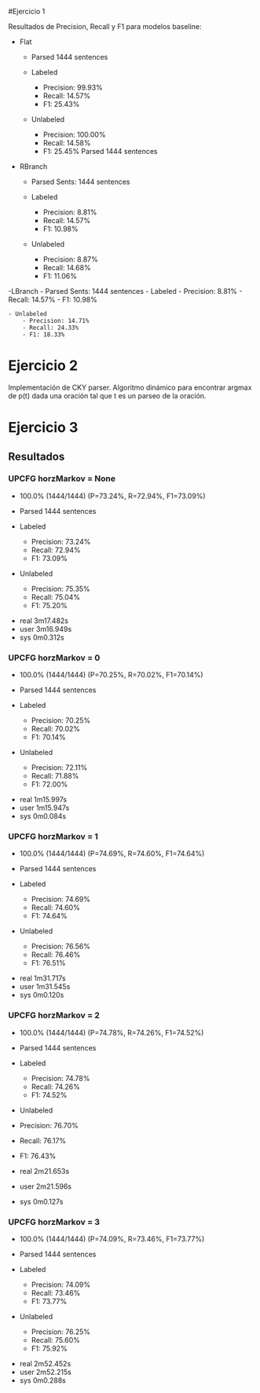 #Ejercicio 1

Resultados de Precision, Recall y F1 para modelos baseline:

- Flat
    - Parsed 1444 sentences
    - Labeled
        - Precision: 99.93%
        - Recall: 14.57%
        - F1: 25.43%

    - Unlabeled
        - Precision: 100.00%
        - Recall: 14.58%
        - F1: 25.45%
        Parsed 1444 sentences

- RBranch
    - Parsed Sents: 1444 sentences
    - Labeled
        - Precision: 8.81%
        - Recall: 14.57%
        - F1: 10.98%

    - Unlabeled
        - Precision: 8.87%
        - Recall: 14.68%
        - F1: 11.06%

-LBranch
    - Parsed Sents: 1444 sentences
    - Labeled
        - Precision: 8.81%
        - Recall: 14.57%
        - F1: 10.98%

    - Unlabeled
        - Precision: 14.71%
        - Recall: 24.33%
        - F1: 18.33%

# Ejercicio 2

Implementación de CKY parser.
Algoritmo dinámico para encontrar argmax de p(t) dada una oración tal que t es un parseo de la oración.

# Ejercicio 3

## Resultados

### UPCFG horzMarkov = None

+ 100.0% (1444/1444) (P=73.24%, R=72.94%, F1=73.09%)
+ Parsed 1444 sentences
+ Labeled
    - Precision: 73.24%
    - Recall: 72.94%
    - F1: 73.09%

+ Unlabeled
    - Precision: 75.35%
    - Recall: 75.04%
    - F1: 75.20%

- real    3m17.482s
- user    3m16.949s
- sys 0m0.312s

### UPCFG horzMarkov = 0

+ 100.0% (1444/1444) (P=70.25%, R=70.02%, F1=70.14%)
+ Parsed 1444 sentences
+ Labeled
    - Precision: 70.25%
    - Recall: 70.02%
    - F1: 70.14%

+ Unlabeled
    - Precision: 72.11%
    - Recall: 71.88%
    - F1: 72.00%

- real    1m15.997s
- user    1m15.947s
- sys 0m0.084s

### UPCFG horzMarkov = 1

+ 100.0% (1444/1444) (P=74.69%, R=74.60%, F1=74.64%)
+ Parsed 1444 sentences
+ Labeled
    - Precision: 74.69%
    - Recall: 74.60%
    - F1: 74.64%

+ Unlabeled
    - Precision: 76.56%
    - Recall: 76.46%
    - F1: 76.51%

- real    1m31.717s
- user    1m31.545s
- sys 0m0.120s

### UPCFG horzMarkov = 2

+ 100.0% (1444/1444) (P=74.78%, R=74.26%, F1=74.52%)
+ Parsed 1444 sentences
+ Labeled
    - Precision: 74.78%
    - Recall: 74.26%
    - F1: 74.52%

+ Unlabeled
 - Precision: 76.70%
 - Recall: 76.17%
 - F1: 76.43%

- real    2m21.653s
- user    2m21.596s
- sys 0m0.127s

### UPCFG horzMarkov = 3

+ 100.0% (1444/1444) (P=74.09%, R=73.46%, F1=73.77%)
+ Parsed 1444 sentences
+ Labeled
    - Precision: 74.09%
    - Recall: 73.46%
    - F1: 73.77%

+ Unlabeled
    - Precision: 76.25%
    - Recall: 75.60%
    - F1: 75.92%

- real    2m52.452s
- user    2m52.215s
- sys 0m0.288s

